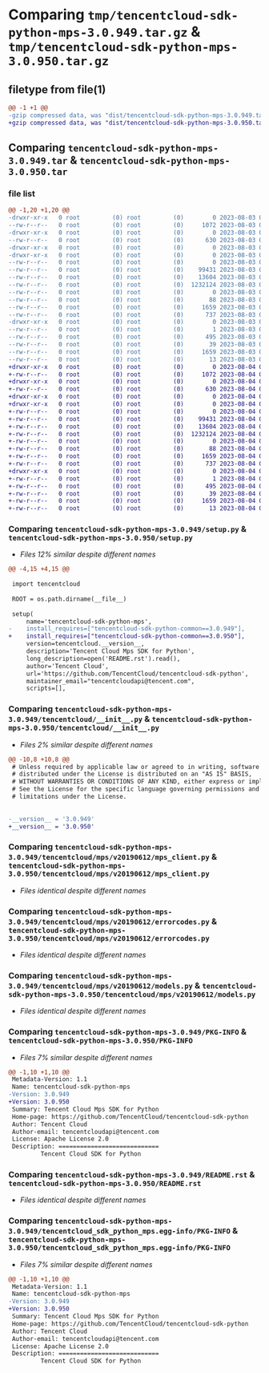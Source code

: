 # Comparing `tmp/tencentcloud-sdk-python-mps-3.0.949.tar.gz` & `tmp/tencentcloud-sdk-python-mps-3.0.950.tar.gz`

## filetype from file(1)

```diff
@@ -1 +1 @@
-gzip compressed data, was "dist/tencentcloud-sdk-python-mps-3.0.949.tar", last modified: Thu Aug  3 00:30:01 2023, max compression
+gzip compressed data, was "dist/tencentcloud-sdk-python-mps-3.0.950.tar", last modified: Fri Aug  4 00:30:57 2023, max compression
```

## Comparing `tencentcloud-sdk-python-mps-3.0.949.tar` & `tencentcloud-sdk-python-mps-3.0.950.tar`

### file list

```diff
@@ -1,20 +1,20 @@
-drwxr-xr-x   0 root         (0) root         (0)        0 2023-08-03 00:30:01.000000 tencentcloud-sdk-python-mps-3.0.949/
--rw-r--r--   0 root         (0) root         (0)     1072 2023-08-03 00:30:01.000000 tencentcloud-sdk-python-mps-3.0.949/setup.py
-drwxr-xr-x   0 root         (0) root         (0)        0 2023-08-03 00:30:01.000000 tencentcloud-sdk-python-mps-3.0.949/tencentcloud/
--rw-r--r--   0 root         (0) root         (0)      630 2023-08-03 00:30:01.000000 tencentcloud-sdk-python-mps-3.0.949/tencentcloud/__init__.py
-drwxr-xr-x   0 root         (0) root         (0)        0 2023-08-03 00:30:01.000000 tencentcloud-sdk-python-mps-3.0.949/tencentcloud/mps/
-drwxr-xr-x   0 root         (0) root         (0)        0 2023-08-03 00:30:01.000000 tencentcloud-sdk-python-mps-3.0.949/tencentcloud/mps/v20190612/
--rw-r--r--   0 root         (0) root         (0)        0 2023-08-03 00:30:01.000000 tencentcloud-sdk-python-mps-3.0.949/tencentcloud/mps/v20190612/__init__.py
--rw-r--r--   0 root         (0) root         (0)    99431 2023-08-03 00:30:01.000000 tencentcloud-sdk-python-mps-3.0.949/tencentcloud/mps/v20190612/mps_client.py
--rw-r--r--   0 root         (0) root         (0)    13604 2023-08-03 00:30:01.000000 tencentcloud-sdk-python-mps-3.0.949/tencentcloud/mps/v20190612/errorcodes.py
--rw-r--r--   0 root         (0) root         (0)  1232124 2023-08-03 00:30:01.000000 tencentcloud-sdk-python-mps-3.0.949/tencentcloud/mps/v20190612/models.py
--rw-r--r--   0 root         (0) root         (0)        0 2023-08-03 00:30:01.000000 tencentcloud-sdk-python-mps-3.0.949/tencentcloud/mps/__init__.py
--rw-r--r--   0 root         (0) root         (0)       88 2023-08-03 00:30:01.000000 tencentcloud-sdk-python-mps-3.0.949/setup.cfg
--rw-r--r--   0 root         (0) root         (0)     1659 2023-08-03 00:30:01.000000 tencentcloud-sdk-python-mps-3.0.949/PKG-INFO
--rw-r--r--   0 root         (0) root         (0)      737 2023-08-03 00:30:01.000000 tencentcloud-sdk-python-mps-3.0.949/README.rst
-drwxr-xr-x   0 root         (0) root         (0)        0 2023-08-03 00:30:01.000000 tencentcloud-sdk-python-mps-3.0.949/tencentcloud_sdk_python_mps.egg-info/
--rw-r--r--   0 root         (0) root         (0)        1 2023-08-03 00:30:01.000000 tencentcloud-sdk-python-mps-3.0.949/tencentcloud_sdk_python_mps.egg-info/dependency_links.txt
--rw-r--r--   0 root         (0) root         (0)      495 2023-08-03 00:30:01.000000 tencentcloud-sdk-python-mps-3.0.949/tencentcloud_sdk_python_mps.egg-info/SOURCES.txt
--rw-r--r--   0 root         (0) root         (0)       39 2023-08-03 00:30:01.000000 tencentcloud-sdk-python-mps-3.0.949/tencentcloud_sdk_python_mps.egg-info/requires.txt
--rw-r--r--   0 root         (0) root         (0)     1659 2023-08-03 00:30:01.000000 tencentcloud-sdk-python-mps-3.0.949/tencentcloud_sdk_python_mps.egg-info/PKG-INFO
--rw-r--r--   0 root         (0) root         (0)       13 2023-08-03 00:30:01.000000 tencentcloud-sdk-python-mps-3.0.949/tencentcloud_sdk_python_mps.egg-info/top_level.txt
+drwxr-xr-x   0 root         (0) root         (0)        0 2023-08-04 00:30:57.000000 tencentcloud-sdk-python-mps-3.0.950/
+-rw-r--r--   0 root         (0) root         (0)     1072 2023-08-04 00:30:57.000000 tencentcloud-sdk-python-mps-3.0.950/setup.py
+drwxr-xr-x   0 root         (0) root         (0)        0 2023-08-04 00:30:57.000000 tencentcloud-sdk-python-mps-3.0.950/tencentcloud/
+-rw-r--r--   0 root         (0) root         (0)      630 2023-08-04 00:30:57.000000 tencentcloud-sdk-python-mps-3.0.950/tencentcloud/__init__.py
+drwxr-xr-x   0 root         (0) root         (0)        0 2023-08-04 00:30:57.000000 tencentcloud-sdk-python-mps-3.0.950/tencentcloud/mps/
+drwxr-xr-x   0 root         (0) root         (0)        0 2023-08-04 00:30:57.000000 tencentcloud-sdk-python-mps-3.0.950/tencentcloud/mps/v20190612/
+-rw-r--r--   0 root         (0) root         (0)        0 2023-08-04 00:30:57.000000 tencentcloud-sdk-python-mps-3.0.950/tencentcloud/mps/v20190612/__init__.py
+-rw-r--r--   0 root         (0) root         (0)    99431 2023-08-04 00:30:57.000000 tencentcloud-sdk-python-mps-3.0.950/tencentcloud/mps/v20190612/mps_client.py
+-rw-r--r--   0 root         (0) root         (0)    13604 2023-08-04 00:30:57.000000 tencentcloud-sdk-python-mps-3.0.950/tencentcloud/mps/v20190612/errorcodes.py
+-rw-r--r--   0 root         (0) root         (0)  1232124 2023-08-04 00:30:57.000000 tencentcloud-sdk-python-mps-3.0.950/tencentcloud/mps/v20190612/models.py
+-rw-r--r--   0 root         (0) root         (0)        0 2023-08-04 00:30:57.000000 tencentcloud-sdk-python-mps-3.0.950/tencentcloud/mps/__init__.py
+-rw-r--r--   0 root         (0) root         (0)       88 2023-08-04 00:30:57.000000 tencentcloud-sdk-python-mps-3.0.950/setup.cfg
+-rw-r--r--   0 root         (0) root         (0)     1659 2023-08-04 00:30:57.000000 tencentcloud-sdk-python-mps-3.0.950/PKG-INFO
+-rw-r--r--   0 root         (0) root         (0)      737 2023-08-04 00:30:57.000000 tencentcloud-sdk-python-mps-3.0.950/README.rst
+drwxr-xr-x   0 root         (0) root         (0)        0 2023-08-04 00:30:57.000000 tencentcloud-sdk-python-mps-3.0.950/tencentcloud_sdk_python_mps.egg-info/
+-rw-r--r--   0 root         (0) root         (0)        1 2023-08-04 00:30:57.000000 tencentcloud-sdk-python-mps-3.0.950/tencentcloud_sdk_python_mps.egg-info/dependency_links.txt
+-rw-r--r--   0 root         (0) root         (0)      495 2023-08-04 00:30:57.000000 tencentcloud-sdk-python-mps-3.0.950/tencentcloud_sdk_python_mps.egg-info/SOURCES.txt
+-rw-r--r--   0 root         (0) root         (0)       39 2023-08-04 00:30:57.000000 tencentcloud-sdk-python-mps-3.0.950/tencentcloud_sdk_python_mps.egg-info/requires.txt
+-rw-r--r--   0 root         (0) root         (0)     1659 2023-08-04 00:30:57.000000 tencentcloud-sdk-python-mps-3.0.950/tencentcloud_sdk_python_mps.egg-info/PKG-INFO
+-rw-r--r--   0 root         (0) root         (0)       13 2023-08-04 00:30:57.000000 tencentcloud-sdk-python-mps-3.0.950/tencentcloud_sdk_python_mps.egg-info/top_level.txt
```

### Comparing `tencentcloud-sdk-python-mps-3.0.949/setup.py` & `tencentcloud-sdk-python-mps-3.0.950/setup.py`

 * *Files 12% similar despite different names*

```diff
@@ -4,15 +4,15 @@
 
 import tencentcloud
 
 ROOT = os.path.dirname(__file__)
 
 setup(
     name='tencentcloud-sdk-python-mps',
-    install_requires=["tencentcloud-sdk-python-common==3.0.949"],
+    install_requires=["tencentcloud-sdk-python-common==3.0.950"],
     version=tencentcloud.__version__,
     description='Tencent Cloud Mps SDK for Python',
     long_description=open('README.rst').read(),
     author='Tencent Cloud',
     url='https://github.com/TencentCloud/tencentcloud-sdk-python',
     maintainer_email="tencentcloudapi@tencent.com",
     scripts=[],
```

### Comparing `tencentcloud-sdk-python-mps-3.0.949/tencentcloud/__init__.py` & `tencentcloud-sdk-python-mps-3.0.950/tencentcloud/__init__.py`

 * *Files 2% similar despite different names*

```diff
@@ -10,8 +10,8 @@
 # Unless required by applicable law or agreed to in writing, software
 # distributed under the License is distributed on an "AS IS" BASIS,
 # WITHOUT WARRANTIES OR CONDITIONS OF ANY KIND, either express or implied.
 # See the License for the specific language governing permissions and
 # limitations under the License.
 
 
-__version__ = '3.0.949'
+__version__ = '3.0.950'
```

### Comparing `tencentcloud-sdk-python-mps-3.0.949/tencentcloud/mps/v20190612/mps_client.py` & `tencentcloud-sdk-python-mps-3.0.950/tencentcloud/mps/v20190612/mps_client.py`

 * *Files identical despite different names*

### Comparing `tencentcloud-sdk-python-mps-3.0.949/tencentcloud/mps/v20190612/errorcodes.py` & `tencentcloud-sdk-python-mps-3.0.950/tencentcloud/mps/v20190612/errorcodes.py`

 * *Files identical despite different names*

### Comparing `tencentcloud-sdk-python-mps-3.0.949/tencentcloud/mps/v20190612/models.py` & `tencentcloud-sdk-python-mps-3.0.950/tencentcloud/mps/v20190612/models.py`

 * *Files identical despite different names*

### Comparing `tencentcloud-sdk-python-mps-3.0.949/PKG-INFO` & `tencentcloud-sdk-python-mps-3.0.950/PKG-INFO`

 * *Files 7% similar despite different names*

```diff
@@ -1,10 +1,10 @@
 Metadata-Version: 1.1
 Name: tencentcloud-sdk-python-mps
-Version: 3.0.949
+Version: 3.0.950
 Summary: Tencent Cloud Mps SDK for Python
 Home-page: https://github.com/TencentCloud/tencentcloud-sdk-python
 Author: Tencent Cloud
 Author-email: tencentcloudapi@tencent.com
 License: Apache License 2.0
 Description: ============================
         Tencent Cloud SDK for Python
```

### Comparing `tencentcloud-sdk-python-mps-3.0.949/README.rst` & `tencentcloud-sdk-python-mps-3.0.950/README.rst`

 * *Files identical despite different names*

### Comparing `tencentcloud-sdk-python-mps-3.0.949/tencentcloud_sdk_python_mps.egg-info/PKG-INFO` & `tencentcloud-sdk-python-mps-3.0.950/tencentcloud_sdk_python_mps.egg-info/PKG-INFO`

 * *Files 7% similar despite different names*

```diff
@@ -1,10 +1,10 @@
 Metadata-Version: 1.1
 Name: tencentcloud-sdk-python-mps
-Version: 3.0.949
+Version: 3.0.950
 Summary: Tencent Cloud Mps SDK for Python
 Home-page: https://github.com/TencentCloud/tencentcloud-sdk-python
 Author: Tencent Cloud
 Author-email: tencentcloudapi@tencent.com
 License: Apache License 2.0
 Description: ============================
         Tencent Cloud SDK for Python
```

